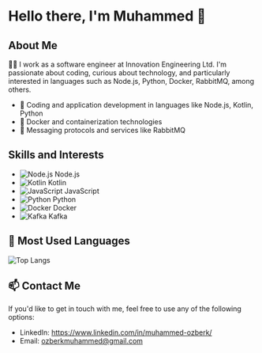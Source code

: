 # Hello there, I'm Muhammed 👋

## About Me

👨‍💻 I work as a software engineer at Innovation Engineering Ltd. I'm passionate about coding, curious about technology, and particularly interested in languages such as Node.js, Python, Docker, RabbitMQ, among others.

- 🚀 Coding and application development in languages like Node.js, Kotlin, Python
- 🐳 Docker and containerization technologies
- 🐇 Messaging protocols and services like RabbitMQ 
  
## Skills and Interests
- ![Node.js](https://img.shields.io/badge/-Node.js-43853d?style=flat&logo=node.js&logoColor=white) Node.js
- ![Kotlin](https://img.shields.io/badge/-Kotlin-0095D5?style=flat&logo=kotlin&logoColor=white) Kotlin
- ![JavaScript](https://img.shields.io/badge/-JavaScript-F7DF1E?style=flat&logo=javascript&logoColor=black) JavaScript
- ![Python](https://img.shields.io/badge/-Python-3776AB?style=flat&logo=python&logoColor=white) Python
- ![Docker](https://img.shields.io/badge/-Docker-2496ED?style=flat&logo=docker&logoColor=white) Docker
- ![Kafka](https://img.shields.io/badge/-Kafka-231F20?style=flat&logo=apache-kafka&logoColor=white) Kafka


## 🌟 Most Used Languages 
![Top Langs](https://github-readme-stats.vercel.app/api/top-langs/?username=Muhammed-Ozberk&layout=compact)

## 📫 Contact Me
If you'd like to get in touch with me, feel free to use any of the following options:
- LinkedIn: https://www.linkedin.com/in/muhammed-ozberk/
- Email: ozberkmuhammed@gmail.com 
<!--
**Muhammed-Ozberk/Muhammed-Ozberk** is a ✨ _special_ ✨ repository because its `README.md` (this file) appears on your GitHub profile.

Here are some ideas to get you started:

- 🔭 I’m currently working on ...
- 🌱 I’m currently learning ...
- 👯 I’m looking to collaborate on ...
- 🤔 I’m looking for help with ...
- 💬 Ask me about ...
- 📫 How to reach me: ...
- 😄 Pronouns: ...
- ⚡ Fun fact: ...
-->
